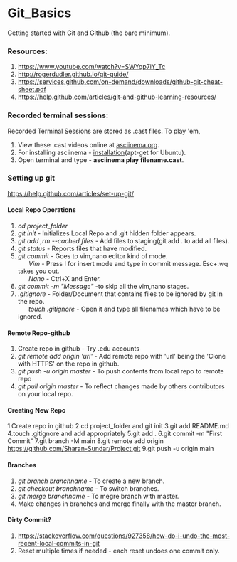# Git_Basics

Getting started with Git and Github (the bare minimum).

### Resources:
1. https://www.youtube.com/watch?v=SWYqp7iY_Tc
2. http://rogerdudler.github.io/git-guide/
3. https://services.github.com/on-demand/downloads/github-git-cheat-sheet.pdf
4. https://help.github.com/articles/git-and-github-learning-resources/

### Recorded terminal sessions:

Recorded Terminal Sessions are stored as .cast files.
To play 'em,
1. View these .cast videos online at [asciinema.org](https://asciinema.org/~sharansundar).
2. For installing asciinema  -  [installation](https://asciinema.org/docs/installation)(apt-get for Ubuntu).
3. Open terminal and type -  **asciinema play filename.cast**.


### Setting up git
https://help.github.com/articles/set-up-git/


#### Local Repo Operations
1.  *cd project_folder*
2.  *git init* - Initializes Local Repo and .git hidden folder appears.
3.  *git add <filename>,rm --cached files* - Add files to staging(git add . to add all files).
4.  *git status*  - Reports files that have modified.
5.  *git commit* - Goes to vim,nano editor kind of mode.<br/>
 &nbsp;&nbsp;&nbsp;&nbsp;&nbsp;&nbsp;*Vim* - Press I for insert mode and type in commit message. Esc+:wq takes you out.<br/>
 &nbsp;&nbsp;&nbsp;&nbsp;&nbsp;&nbsp;*Nano* - Ctrl+X and Enter.<br/>
6.  *git commit -m "Message"* -to skip all the vim,nano stages.
7. *.gitignore* - Folder/Document that contains files to be ignored by git in the repo.<br/>
 &nbsp;&nbsp;&nbsp;&nbsp;&nbsp;&nbsp;*touch .gitignore* - Open it and type all filenames which have to be ignored.


#### Remote Repo-github

1. Create repo in github - Try .edu accounts
2. *git remote add origin 'url'* - Add remote repo with 'url' being the 'Clone with HTTPS' on the repo in github.
3. *git push -u origin master* - To push contents from local repo to remote repo
4. *git pull origin master* - To reflect changes made by others contributors on your local repo.

#### Creating New Repo
1.Create repo in github
2.cd project_folder and git init
3.git add README.md
4.touch .gitignore and add appropriately
5.git add .
6.git commit -m "First Commit"
7.git branch -M main
8.git remote add origin https://github.com/Sharan-Sundar/Project.git
9.git push -u origin main

#### Branches
1. *git branch branchname* - To create a new branch.
2. *git checkout branchname* - To switch branches.
3. *git merge branchname* - To megre branch with master.
4. Make changes in branches and merge finally with the master branch.

#### Dirty Commit?
1. https://stackoverflow.com/questions/927358/how-do-i-undo-the-most-recent-local-commits-in-git
2. Reset multiple times if needed - each reset undoes one commit only.
